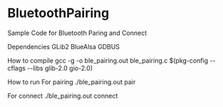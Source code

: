 # BluetoothPairing
Sample Code for Bluetooth Paring and Connect

Dependencies
GLib2 
BlueAlsa
GDBUS

How to compile
gcc -g -o ble_pairing.out ble_pairing.c $(pkg-config --cflags --libs glib-2.0 gio-2.0)

How to run 
For pairing
./ble_pairing.out pair

For connect
./ble_pairing.out connect



